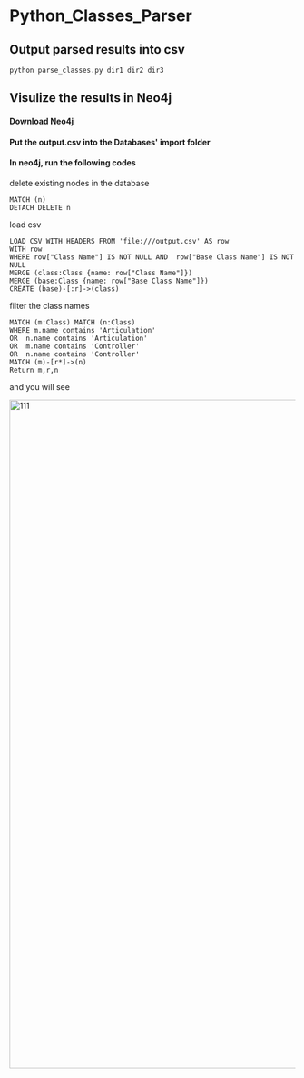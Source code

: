 # Python_Classes_Parser

## Output parsed results into csv

```
python parse_classes.py dir1 dir2 dir3
```
##  Visulize the results in Neo4j

#### Download Neo4j

#### Put the output.csv into the Databases' import folder

####  In neo4j, run the following codes

delete existing nodes in the database
```
MATCH (n)
DETACH DELETE n
```
load csv
```
LOAD CSV WITH HEADERS FROM 'file:///output.csv' AS row
WITH row
WHERE row["Class Name"] IS NOT NULL AND  row["Base Class Name"] IS NOT NULL
MERGE (class:Class {name: row["Class Name"]})
MERGE (base:Class {name: row["Base Class Name"]})
CREATE (base)-[:r]->(class)
```
filter the class names
```
MATCH (m:Class) MATCH (n:Class) 
WHERE m.name contains 'Articulation' 
OR  n.name contains 'Articulation' 
OR  m.name contains 'Controller' 
OR  n.name contains 'Controller'  
MATCH (m)-[r*]->(n)  
Return m,r,n
```
and you will see



<img width="1177" alt="111" src="https://github.com/jaswu51/Python_Classes_Parser/assets/91216581/2252e056-496b-4920-9adc-1d74c36b481c">
